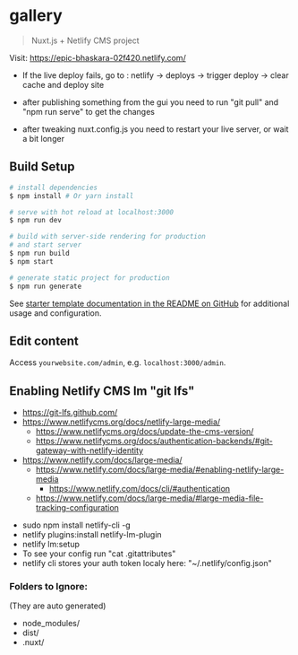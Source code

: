 # gallery

> Nuxt.js + Netlify CMS project

Visit: https://epic-bhaskara-02f420.netlify.com/

- If the live deploy fails, go to : netlify -> deploys -> trigger deploy -> clear cache and deploy site

- after publishing something from the gui you need to run "git pull" and "npm run serve" to get the changes

- after tweaking nuxt.config.js you need to restart your live server, or wait a bit longer

## Build Setup

``` bash
# install dependencies
$ npm install # Or yarn install

# serve with hot reload at localhost:3000
$ npm run dev

# build with server-side rendering for production
# and start server
$ npm run build
$ npm start

# generate static project for production
$ npm run generate
```

See [starter template documentation in the README on GitHub](https://github.com/renestalder/nuxt-netlify-cms-starter-template) for additional usage and configuration.

## Edit content

Access `yourwebsite.com/admin`, e.g. `localhost:3000/admin`.


## Enabling Netlify CMS lm "git lfs"
* https://git-lfs.github.com/
* https://www.netlifycms.org/docs/netlify-large-media/
    * https://www.netlifycms.org/docs/update-the-cms-version/
    * https://www.netlifycms.org/docs/authentication-backends/#git-gateway-with-netlify-identity
* https://www.netlify.com/docs/large-media/
    * https://www.netlify.com/docs/large-media/#enabling-netlify-large-media
        * https://www.netlify.com/docs/cli/#authentication
    * https://www.netlify.com/docs/large-media/#large-media-file-tracking-configuration

- sudo npm install netlify-cli -g
- netlify plugins:install netlify-lm-plugin
- netlify lm:setup
- To see your config run "cat .gitattributes"
- netlify cli stores your auth token localy here: "~/.netlify/config.json"


### Folders to Ignore:
(They are auto generated)
- node_modules/
- dist/
- .nuxt/